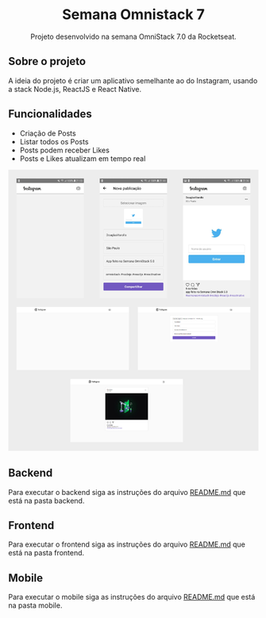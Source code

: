 <h1 align="center">Semana Omnistack 7</h1>
<p align="center">Projeto desenvolvido na semana OmniStack 7.0 da Rocketseat.</p>

## Sobre o projeto

A ideia do projeto é criar um aplicativo semelhante ao do Instagram, usando a stack Node.js, ReactJS e React Native.

## Funcionalidades

- Criação de Posts
- Listar todos os Posts
- Posts podem receber Likes
- Posts e Likes atualizam em tempo real

<p align="center">
  <img src="./.github/projeto.png" />
</p>

## Backend

Para executar o backend siga as instruções do arquivo [README.md](https://github.com/DouglasVarollo/OmniStack7/blob/master/backend/README.md) que está na pasta backend.


## Frontend

Para executar o frontend siga as instruções do arquivo [README.md](https://github.com/DouglasVarollo/OmniStack7/blob/master/frontend/README.md) que está na pasta frontend.


## Mobile

Para executar o mobile siga as instruções do arquivo [README.md](https://github.com/DouglasVarollo/OmniStack7/blob/master/mobile/README.md) que está na pasta mobile.

